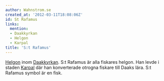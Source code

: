 ```yaml
---
author: Wahnstrom.se
created_at: '2012-03-11T18:08:06Z'
id: St Rafamus
links:
  mention:
  - Daakkyrkan
  - Helgon
  - Karpal
title: 'S:t Rafamus'
---
```


[Helgon] inom [Daakkyrkan]. S:t Rafamus är alla fiskares helgon. Han levde i staden [Karpal] där han
konverterade otrogna fiskare till Daaks lära. S:t Rafamus symbol är en fisk.

  [Helgon]: Helgon
  [Daakkyrkan]: Daakkyrkan
  [Karpal]: Karpal